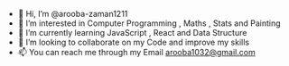- 👋 Hi, I’m @arooba-zaman1211
- 👀 I’m interested in Computer Programming , Maths , Stats and Painting 
- 🌱 I’m currently learning JavaScript , React and Data Structure
- 💞️ I’m looking to collaborate on my Code and improve my skills 
- 📫 You can reach me through my Email arooba1032@gmail.com

<!---
arooba-zaman1211/arooba-zaman1211 is a ✨ special ✨ repository because its `README.md` (this file) appears on your GitHub profile.
You can click the Preview link to take a look at your changes.
--->
